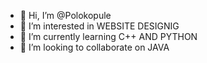 - 👋 Hi, I’m @Polokopule
- 👀 I’m interested in WEBSITE DESIGNIG
- 🌱 I’m currently learning C++ AND PYTHON
- 💞️ I’m looking to collaborate on JAVA
